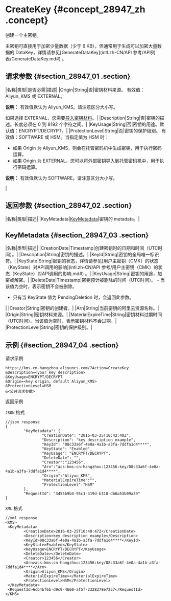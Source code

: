 # CreateKey {#concept_28947_zh .concept}

创建一个主密钥。

主密钥可直接用于加密少量数据（少于 6 KB），但通常用于生成可以加密大量数据的 DataKey，详情请参见[GenerateDataKey](intl.zh-CN/API 参考/API列表/GenerateDataKey.md#) 。

## 请求参数 {#section_28947_01 .section}

|名称|类型|是否必需|描述|
|Origin|String|否|密钥材料来源。 有效值：Aliyun\_KMS 或 EXTERNAL。

 **说明：** 有效值默认为 Aliyun\_KMS。请注意区分大小写。

 如果选择 EXTERNAL，您需要[导入密钥材料](../../../../intl.zh-CN/用户指南/导入密钥材料.md#)。|
|Description|String|否|密钥的描述。长度必须在 0 到 8192 个字符之间。|
|KeyUsage|String|否|密钥的用途。默认值：ENCRYPT/DECRYPT。|
|ProtectionLevel|String|否|密钥的保护级别。 有效值：SOFTWARE 或 HSM。当指定值为 HSM 时：

-   如果 Origin 为 Aliyun\_KMS，则会在托管密码机中生成密钥，用于执行密码运算。
-   如果 Origin 为 EXTERNAL，您可以将外部密钥导入到托管密码机中，用于执行密码运算。

 **说明：** 有效值默认为 SOFTWARE。请注意区分大小写。

 |

## 返回参数 {#section_28947_02 .section}

|名称|类型|描述|
|KeyMetadata|[KeyMetadata](#section_28947_03)|密钥的 metadata。|

## KeyMetadata {#section_28947_03 .section}

|名称|类型|描述|
|CreationDate|Timestamp|创建密钥时的日期和时间（UTC时间）。|
|Description|String|密钥的描述。|
|KeyId|String|密钥的全局唯一标识符。|
|KeyState|String|密钥的状态，详情请参见[用户主密钥（CMK）的状态（KeyState）对API调用的影响](intl.zh-CN/API 参考/用户主密钥（CMK）的状态（KeyState）对API调用的影响.md#) 。|
|KeyUsage|String|密钥的用途，加密或解密。|
|DeleteDate|Timestamp|密钥预计被删除的时间（UTC时间）。 -   当该值为空时，表示密钥不会被删除。
-   只有当 KeyState 值为 PendingDeletion 时，会返回此参数。

 |
|Creator|String|密钥的创建者。|
|Arn|String|当前密钥的阿里云资源名称。|
|Origin|String|密钥材料来源。|
|MaterialExpireTime|String|密钥材料过期时间（UTC时间）。当该值为空时，表示密钥材料不会过期。|
|ProtectionLevel|String|密钥的保护级别。|

## 示例 {#section_28947_04 .section}

请求示例

``` {#codeblock_y9t_tq4_gn9}
https://kms.cn-hangzhou.aliyuncs.com/?Action=CreateKey
&Description=<your key description>
&KeyUsage=ENCRYPT/DECRYPT
&Origin=<key origin, default Aliyun_KMS>
&ProtectionLevel=HSM
&<公共请求参数>
```

返回示例

`JSON` 格式

``` {#codeblock_na5_8jg_hip}
//json response
{
        "KeyMetadata": {
                "CreationDate": "2016-03-25T10:42:40Z",
                "Description": "key description example",
                "KeyId": "08c33a6f-4e0a-4a1b-a3fa-7ddfa1d4****",
                "KeyState": "Enabled",
                "KeyUsage": "ENCRYPT/DECRYPT",
                "DeleteDate": "",
                "Creator":"123456",
                "Arn":"acs:kms:cn-hangzhou:123456:key/08c33a6f-4e0a-4a1b-a3fa-7ddfa1d4****",
                "Origin":"Aliyun_KMS",
                "MaterialExpireTime":"",
                "ProtectionLevel":"HSM"
        },
        "RequestId": "3455b9b4-95c1-419d-b310-db6a53b09a39"
}
```

`XML` 格式

``` {#codeblock_itt_8qv_qm7}
//xml response
<KMS>
 <KeyMetadata>
        <CreationDate>2016-03-25T10:40:47Z</CreationDate>
        <Description>key description example</Description>
        <KeyId>08c33a6f-4e0a-4a1b-a3fa-7ddfa1d4****</KeyId>
        <KeyState>Enabled</KeyState>
        <KeyUsage>ENCRYPT/DECRYPT</KeyUsage>
        <DeleteDate></DeleteDate>
        <Creator>123456</Creator>
        <Arn>acs:kms:cn-hangzhou:123456:key/08c33a6f-4e0a-4a1b-a3fa-7ddfa1d4****</Arn>
        <Origin>Aliyun_KMS</Origin>
        <MaterialExpireTime></MaterialExpireTime>
        <ProtectionLevel>HSM</ProtectionLevel>
 </KeyMetadata>
 <RequestId>6cb4bf6b-d9c9-4660-af5f-2328378e7257</RequestId>
</KMS>
```

